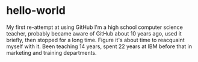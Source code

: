 # hello-world
My first re-attempt at using GitHub
I'm a high school computer science teacher, probably became aware of GitHub about 10 years ago, used it briefly, then stopped for a long time. Figure it's about time to reacquaint myself with it.
Been teaching 14 years, spent 22 years at IBM before that in marketing and training departments.

